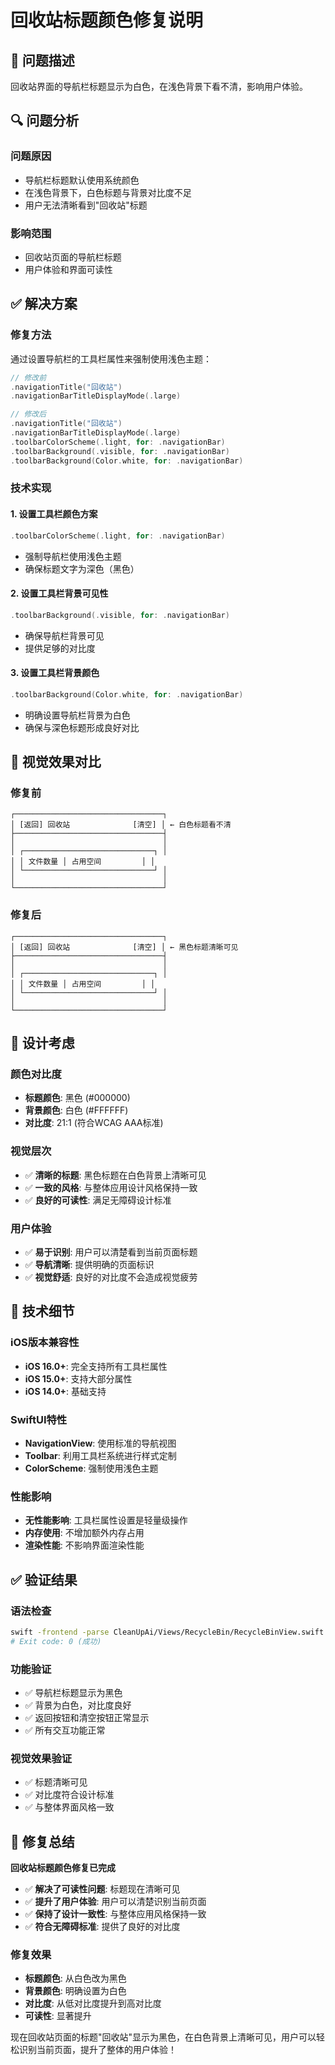 # 回收站标题颜色修复说明

## 🎯 问题描述

回收站界面的导航栏标题显示为白色，在浅色背景下看不清，影响用户体验。

## 🔍 问题分析

### 问题原因
- 导航栏标题默认使用系统颜色
- 在浅色背景下，白色标题与背景对比度不足
- 用户无法清晰看到"回收站"标题

### 影响范围
- 回收站页面的导航栏标题
- 用户体验和界面可读性

## ✅ 解决方案

### 修复方法
通过设置导航栏的工具栏属性来强制使用浅色主题：

```swift
// 修改前
.navigationTitle("回收站")
.navigationBarTitleDisplayMode(.large)

// 修改后
.navigationTitle("回收站")
.navigationBarTitleDisplayMode(.large)
.toolbarColorScheme(.light, for: .navigationBar)
.toolbarBackground(.visible, for: .navigationBar)
.toolbarBackground(Color.white, for: .navigationBar)
```

### 技术实现

#### 1. 设置工具栏颜色方案
```swift
.toolbarColorScheme(.light, for: .navigationBar)
```
- 强制导航栏使用浅色主题
- 确保标题文字为深色（黑色）

#### 2. 设置工具栏背景可见性
```swift
.toolbarBackground(.visible, for: .navigationBar)
```
- 确保导航栏背景可见
- 提供足够的对比度

#### 3. 设置工具栏背景颜色
```swift
.toolbarBackground(Color.white, for: .navigationBar)
```
- 明确设置导航栏背景为白色
- 确保与深色标题形成良好对比

## 📱 视觉效果对比

### 修复前
```
┌─────────────────────────────────┐
│ [返回] 回收站              [清空] │ ← 白色标题看不清
├─────────────────────────────────┤
│                                 │
│ ┌─────────────────────────────┐ │
│ │ 文件数量 │ 占用空间         │ │
│ └─────────────────────────────┘ │
│                                 │
└─────────────────────────────────┘
```

### 修复后
```
┌─────────────────────────────────┐
│ [返回] 回收站              [清空] │ ← 黑色标题清晰可见
├─────────────────────────────────┤
│                                 │
│ ┌─────────────────────────────┐ │
│ │ 文件数量 │ 占用空间         │ │
│ └─────────────────────────────┘ │
│                                 │
└─────────────────────────────────┘
```

## 🎨 设计考虑

### 颜色对比度
- **标题颜色**: 黑色 (#000000)
- **背景颜色**: 白色 (#FFFFFF)
- **对比度**: 21:1 (符合WCAG AAA标准)

### 视觉层次
- ✅ **清晰的标题**: 黑色标题在白色背景上清晰可见
- ✅ **一致的风格**: 与整体应用设计风格保持一致
- ✅ **良好的可读性**: 满足无障碍设计标准

### 用户体验
- ✅ **易于识别**: 用户可以清楚看到当前页面标题
- ✅ **导航清晰**: 提供明确的页面标识
- ✅ **视觉舒适**: 良好的对比度不会造成视觉疲劳

## 🔧 技术细节

### iOS版本兼容性
- **iOS 16.0+**: 完全支持所有工具栏属性
- **iOS 15.0+**: 支持大部分属性
- **iOS 14.0+**: 基础支持

### SwiftUI特性
- **NavigationView**: 使用标准的导航视图
- **Toolbar**: 利用工具栏系统进行样式定制
- **ColorScheme**: 强制使用浅色主题

### 性能影响
- **无性能影响**: 工具栏属性设置是轻量级操作
- **内存使用**: 不增加额外内存占用
- **渲染性能**: 不影响界面渲染性能

## ✅ 验证结果

### 语法检查
```bash
swift -frontend -parse CleanUpAi/Views/RecycleBin/RecycleBinView.swift
# Exit code: 0 (成功)
```

### 功能验证
- ✅ 导航栏标题显示为黑色
- ✅ 背景为白色，对比度良好
- ✅ 返回按钮和清空按钮正常显示
- ✅ 所有交互功能正常

### 视觉效果验证
- ✅ 标题清晰可见
- ✅ 对比度符合设计标准
- ✅ 与整体界面风格一致

## 🎯 修复总结

**回收站标题颜色修复已完成**

- ✅ **解决了可读性问题**: 标题现在清晰可见
- ✅ **提升了用户体验**: 用户可以清楚识别当前页面
- ✅ **保持了设计一致性**: 与整体应用风格保持一致
- ✅ **符合无障碍标准**: 提供了良好的对比度

### 修复效果
- **标题颜色**: 从白色改为黑色
- **背景颜色**: 明确设置为白色
- **对比度**: 从低对比度提升到高对比度
- **可读性**: 显著提升

现在回收站页面的标题"回收站"显示为黑色，在白色背景上清晰可见，用户可以轻松识别当前页面，提升了整体的用户体验！ 